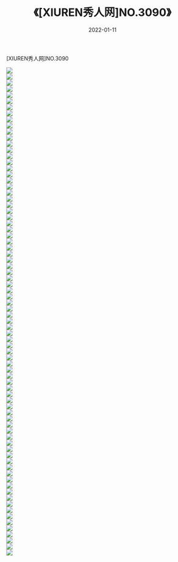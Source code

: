 ﻿---
layout: post
title:  《[XIUREN秀人网]NO.3090》
date:   2022-01-11
img: http://pic.660000.xyz/1:/秀人网/秀人网第04部分/[XIUREN秀人网]NO.3090/000.jpg
categories: [美女, 清纯, 唯美]
---

[XIUREN秀人网]NO.3090

 ![](http://pic.660000.xyz/1:/秀人网/秀人网第04部分/[XIUREN秀人网]NO.3090/001.jpg) <br>![](http://pic.660000.xyz/1:/秀人网/秀人网第04部分/[XIUREN秀人网]NO.3090/002.jpg) <br>![](http://pic.660000.xyz/1:/秀人网/秀人网第04部分/[XIUREN秀人网]NO.3090/003.jpg) <br>![](http://pic.660000.xyz/1:/秀人网/秀人网第04部分/[XIUREN秀人网]NO.3090/004.jpg) <br>![](http://pic.660000.xyz/1:/秀人网/秀人网第04部分/[XIUREN秀人网]NO.3090/005.jpg) <br>![](http://pic.660000.xyz/1:/秀人网/秀人网第04部分/[XIUREN秀人网]NO.3090/006.jpg) <br>![](http://pic.660000.xyz/1:/秀人网/秀人网第04部分/[XIUREN秀人网]NO.3090/007.jpg) <br>![](http://pic.660000.xyz/1:/秀人网/秀人网第04部分/[XIUREN秀人网]NO.3090/008.jpg) <br>![](http://pic.660000.xyz/1:/秀人网/秀人网第04部分/[XIUREN秀人网]NO.3090/009.jpg) <br>![](http://pic.660000.xyz/1:/秀人网/秀人网第04部分/[XIUREN秀人网]NO.3090/010.jpg) <br>![](http://pic.660000.xyz/1:/秀人网/秀人网第04部分/[XIUREN秀人网]NO.3090/011.jpg) <br>![](http://pic.660000.xyz/1:/秀人网/秀人网第04部分/[XIUREN秀人网]NO.3090/012.jpg) <br>![](http://pic.660000.xyz/1:/秀人网/秀人网第04部分/[XIUREN秀人网]NO.3090/013.jpg) <br>![](http://pic.660000.xyz/1:/秀人网/秀人网第04部分/[XIUREN秀人网]NO.3090/014.jpg) <br>![](http://pic.660000.xyz/1:/秀人网/秀人网第04部分/[XIUREN秀人网]NO.3090/015.jpg) <br>![](http://pic.660000.xyz/1:/秀人网/秀人网第04部分/[XIUREN秀人网]NO.3090/016.jpg) <br>![](http://pic.660000.xyz/1:/秀人网/秀人网第04部分/[XIUREN秀人网]NO.3090/017.jpg) <br>![](http://pic.660000.xyz/1:/秀人网/秀人网第04部分/[XIUREN秀人网]NO.3090/018.jpg) <br>![](http://pic.660000.xyz/1:/秀人网/秀人网第04部分/[XIUREN秀人网]NO.3090/019.jpg) <br>![](http://pic.660000.xyz/1:/秀人网/秀人网第04部分/[XIUREN秀人网]NO.3090/020.jpg) <br>![](http://pic.660000.xyz/1:/秀人网/秀人网第04部分/[XIUREN秀人网]NO.3090/021.jpg) <br>![](http://pic.660000.xyz/1:/秀人网/秀人网第04部分/[XIUREN秀人网]NO.3090/022.jpg) <br>![](http://pic.660000.xyz/1:/秀人网/秀人网第04部分/[XIUREN秀人网]NO.3090/023.jpg) <br>![](http://pic.660000.xyz/1:/秀人网/秀人网第04部分/[XIUREN秀人网]NO.3090/024.jpg) <br>![](http://pic.660000.xyz/1:/秀人网/秀人网第04部分/[XIUREN秀人网]NO.3090/025.jpg) <br>![](http://pic.660000.xyz/1:/秀人网/秀人网第04部分/[XIUREN秀人网]NO.3090/026.jpg) <br>![](http://pic.660000.xyz/1:/秀人网/秀人网第04部分/[XIUREN秀人网]NO.3090/027.jpg) <br>![](http://pic.660000.xyz/1:/秀人网/秀人网第04部分/[XIUREN秀人网]NO.3090/028.jpg) <br>![](http://pic.660000.xyz/1:/秀人网/秀人网第04部分/[XIUREN秀人网]NO.3090/029.jpg) <br>![](http://pic.660000.xyz/1:/秀人网/秀人网第04部分/[XIUREN秀人网]NO.3090/030.jpg) <br>![](http://pic.660000.xyz/1:/秀人网/秀人网第04部分/[XIUREN秀人网]NO.3090/031.jpg) <br>![](http://pic.660000.xyz/1:/秀人网/秀人网第04部分/[XIUREN秀人网]NO.3090/032.jpg) <br>![](http://pic.660000.xyz/1:/秀人网/秀人网第04部分/[XIUREN秀人网]NO.3090/033.jpg) <br>![](http://pic.660000.xyz/1:/秀人网/秀人网第04部分/[XIUREN秀人网]NO.3090/034.jpg) <br>![](http://pic.660000.xyz/1:/秀人网/秀人网第04部分/[XIUREN秀人网]NO.3090/035.jpg) <br>![](http://pic.660000.xyz/1:/秀人网/秀人网第04部分/[XIUREN秀人网]NO.3090/036.jpg) <br>![](http://pic.660000.xyz/1:/秀人网/秀人网第04部分/[XIUREN秀人网]NO.3090/037.jpg) <br>![](http://pic.660000.xyz/1:/秀人网/秀人网第04部分/[XIUREN秀人网]NO.3090/038.jpg) <br>![](http://pic.660000.xyz/1:/秀人网/秀人网第04部分/[XIUREN秀人网]NO.3090/039.jpg) <br>![](http://pic.660000.xyz/1:/秀人网/秀人网第04部分/[XIUREN秀人网]NO.3090/040.jpg) <br>![](http://pic.660000.xyz/1:/秀人网/秀人网第04部分/[XIUREN秀人网]NO.3090/041.jpg) <br>![](http://pic.660000.xyz/1:/秀人网/秀人网第04部分/[XIUREN秀人网]NO.3090/042.jpg) <br>![](http://pic.660000.xyz/1:/秀人网/秀人网第04部分/[XIUREN秀人网]NO.3090/043.jpg) <br>![](http://pic.660000.xyz/1:/秀人网/秀人网第04部分/[XIUREN秀人网]NO.3090/044.jpg) <br>![](http://pic.660000.xyz/1:/秀人网/秀人网第04部分/[XIUREN秀人网]NO.3090/045.jpg) <br>![](http://pic.660000.xyz/1:/秀人网/秀人网第04部分/[XIUREN秀人网]NO.3090/046.jpg) <br>![](http://pic.660000.xyz/1:/秀人网/秀人网第04部分/[XIUREN秀人网]NO.3090/047.jpg) <br>![](http://pic.660000.xyz/1:/秀人网/秀人网第04部分/[XIUREN秀人网]NO.3090/048.jpg) <br>![](http://pic.660000.xyz/1:/秀人网/秀人网第04部分/[XIUREN秀人网]NO.3090/049.jpg) <br>![](http://pic.660000.xyz/1:/秀人网/秀人网第04部分/[XIUREN秀人网]NO.3090/050.jpg) <br>![](http://pic.660000.xyz/1:/秀人网/秀人网第04部分/[XIUREN秀人网]NO.3090/051.jpg) <br>![](http://pic.660000.xyz/1:/秀人网/秀人网第04部分/[XIUREN秀人网]NO.3090/052.jpg) <br>![](http://pic.660000.xyz/1:/秀人网/秀人网第04部分/[XIUREN秀人网]NO.3090/053.jpg) <br>![](http://pic.660000.xyz/1:/秀人网/秀人网第04部分/[XIUREN秀人网]NO.3090/054.jpg) <br>![](http://pic.660000.xyz/1:/秀人网/秀人网第04部分/[XIUREN秀人网]NO.3090/055.jpg) <br>![](http://pic.660000.xyz/1:/秀人网/秀人网第04部分/[XIUREN秀人网]NO.3090/056.jpg) <br>![](http://pic.660000.xyz/1:/秀人网/秀人网第04部分/[XIUREN秀人网]NO.3090/057.jpg) <br>![](http://pic.660000.xyz/1:/秀人网/秀人网第04部分/[XIUREN秀人网]NO.3090/058.jpg) <br>![](http://pic.660000.xyz/1:/秀人网/秀人网第04部分/[XIUREN秀人网]NO.3090/059.jpg) <br>![](http://pic.660000.xyz/1:/秀人网/秀人网第04部分/[XIUREN秀人网]NO.3090/060.jpg) <br>![](http://pic.660000.xyz/1:/秀人网/秀人网第04部分/[XIUREN秀人网]NO.3090/061.jpg) <br>![](http://pic.660000.xyz/1:/秀人网/秀人网第04部分/[XIUREN秀人网]NO.3090/062.jpg) <br>![](http://pic.660000.xyz/1:/秀人网/秀人网第04部分/[XIUREN秀人网]NO.3090/063.jpg) <br>![](http://pic.660000.xyz/1:/秀人网/秀人网第04部分/[XIUREN秀人网]NO.3090/064.jpg) <br>![](http://pic.660000.xyz/1:/秀人网/秀人网第04部分/[XIUREN秀人网]NO.3090/065.jpg) <br>![](http://pic.660000.xyz/1:/秀人网/秀人网第04部分/[XIUREN秀人网]NO.3090/066.jpg) <br>![](http://pic.660000.xyz/1:/秀人网/秀人网第04部分/[XIUREN秀人网]NO.3090/067.jpg) <br>![](http://pic.660000.xyz/1:/秀人网/秀人网第04部分/[XIUREN秀人网]NO.3090/068.jpg) <br>![](http://pic.660000.xyz/1:/秀人网/秀人网第04部分/[XIUREN秀人网]NO.3090/069.jpg) <br>![](http://pic.660000.xyz/1:/秀人网/秀人网第04部分/[XIUREN秀人网]NO.3090/070.jpg) <br>![](http://pic.660000.xyz/1:/秀人网/秀人网第04部分/[XIUREN秀人网]NO.3090/071.jpg) <br>![](http://pic.660000.xyz/1:/秀人网/秀人网第04部分/[XIUREN秀人网]NO.3090/072.jpg) <br>![](http://pic.660000.xyz/1:/秀人网/秀人网第04部分/[XIUREN秀人网]NO.3090/073.jpg) <br>![](http://pic.660000.xyz/1:/秀人网/秀人网第04部分/[XIUREN秀人网]NO.3090/074.jpg) <br>![](http://pic.660000.xyz/1:/秀人网/秀人网第04部分/[XIUREN秀人网]NO.3090/075.jpg) <br>![](http://pic.660000.xyz/1:/秀人网/秀人网第04部分/[XIUREN秀人网]NO.3090/076.jpg) <br>![](http://pic.660000.xyz/1:/秀人网/秀人网第04部分/[XIUREN秀人网]NO.3090/077.jpg) <br>![](http://pic.660000.xyz/1:/秀人网/秀人网第04部分/[XIUREN秀人网]NO.3090/078.jpg) <br>![](http://pic.660000.xyz/1:/秀人网/秀人网第04部分/[XIUREN秀人网]NO.3090/079.jpg) <br>![](http://pic.660000.xyz/1:/秀人网/秀人网第04部分/[XIUREN秀人网]NO.3090/080.jpg) <br>